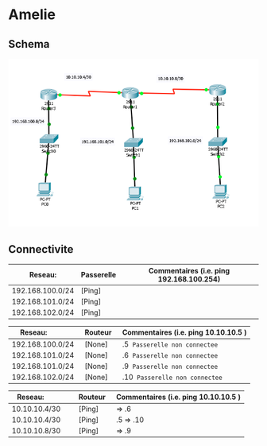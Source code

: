 # Amelie

## Schema

![alt tag](./300089781.png)

## Connectivite

| Reseau:             |  Passerelle | Commentaires (i.e. ping 192.168.100.254)|
|---------------------|-------------|-----------------------------------------| 
| 192.168.100.0/24    | [Ping]      |                                         |
| 192.168.101.0/24    | [Ping]      |                                         |
| 192.168.102.0/24    | [Ping]      |                                         |

| Reseau:             |  Routeur    | Commentaires (i.e. ping 10.10.10.5 )    |
|---------------------|-------------|-----------------------------------------| 
| 192.168.100.0/24    | [None]      | .5  `Passerelle non connectee`          |
| 192.168.101.0/24    | [None]      | .6  `Passerelle non connectee`          |
| 192.168.101.0/24    | [None]      | .9  `Passerelle non connectee`          |
| 192.168.102.0/24    | [None]      | .10  `Passerelle non connectee`         |

| Reseau:             |  Routeur    | Commentaires (i.e. ping 10.10.10.5 )    |
|---------------------|-------------|-----------------------------------------| 
| 10.10.10.4/30       | [Ping]      |    => .6                                |
| 10.10.10.4/30       | [Ping]      | .5 => .10                               |
| 10.10.10.8/30       | [Ping]      |    => .9                                |




